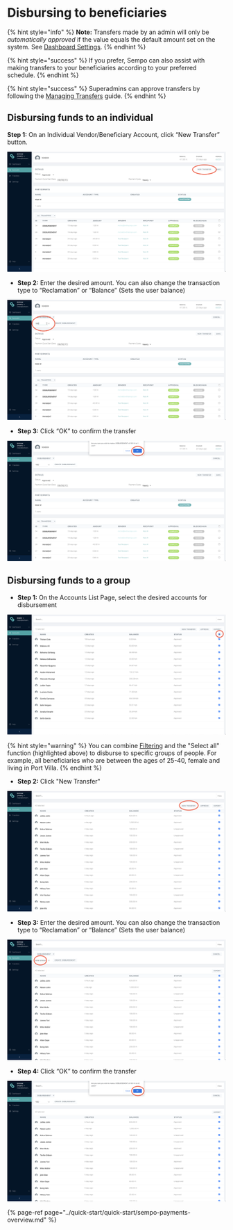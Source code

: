 # Disbursing to beneficiaries

{% hint style="info" %}
**Note:** Transfers made by an admin will only be _automatically approved_ if the value equals the default amount set on the system. See [Dashboard Settings](../sempo-dashboard/dashboard-overview/dashboard-settings.md). 
{% endhint %}

{% hint style="success" %}
If you prefer, Sempo can also assist with making transfers to your beneficiaries according to your preferred schedule.
{% endhint %}

{% hint style="success" %}
Superadmins can approve transfers by following the [Managing Transfers](managing-transfers/#approving-transfers) guide.
{% endhint %}

## Disbursing funds to an individual

**Step 1:** On an Individual Vendor/Beneficiary Account, click “New Transfer” button.

![Step 1](../.gitbook/assets/screen-shot-2020-09-08-at-11.58.04-am.png)

* **Step 2:** Enter the desired amount. You can also change the transaction type to “Reclamation” or “Balance” \(Sets the user balance\)

![Step 2](../.gitbook/assets/screen-shot-2020-09-08-at-11.58.12-am.png)

* **Step 3:** Click “OK” to confirm the transfer

![Step 3](../.gitbook/assets/screen-shot-2020-09-08-at-11.58.26-am.png)

## Disbursing funds to a group

* **Step 1:** On the Accounts List Page, select the desired accounts for disbursement

![Step 1](../.gitbook/assets/screen-shot-2020-09-11-at-6.36.01-am.png)

{% hint style="warning" %}
You can combine [Filtering](../enrolling-vendors/managing-beneficiaries/filtering.md) and the "Select all" function \(highlighted above\) to disburse to specific groups of people. For example, all beneficiaries who are between the ages of 25-40, female and living in Port Villa.
{% endhint %}

* **Step 2:** Click "New Transfer"

![Step 2](../.gitbook/assets/screen-shot-2020-09-08-at-12.07.33-pm.png)

* **Step 3:** Enter the desired amount. You can also change the transaction type to “Reclamation” or “Balance” \(Sets the user balance\)

![Step 3](../.gitbook/assets/screen-shot-2020-09-08-at-12.04.02-pm.png)

* **Step 4:** Click “OK” to confirm the transfer

![Step 4](../.gitbook/assets/screen-shot-2020-09-08-at-12.04.13-pm.png)

{% page-ref page="../quick-start/quick-start/sempo-payments-overview.md" %}

